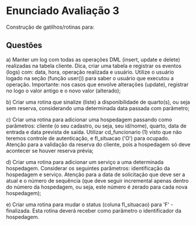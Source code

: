 # Enunciado Avaliação 3

Construção de gatilhos/rotinas para:

## Questões

a) Manter um log com todas as operações DML (insert, update e delete) realizadas na tabela cliente. Dica, criar uma tabela e registrar os eventos (logs) com: data, hora, operação realizada e usuário. Utilize o usuário logado na seção (função user()) para saber o usuário que executou a operação. Importante: nos casos que envolve alterações (update), registrar no logo o valor antigo e o novo valor (alterado);

b) Criar uma rotina que sinalize (liste) a disponibilidade de quarto(s), ou seja sem reserva, considerando uma determinada data passada com parâmetro;

c) Criar uma rotina para adicionar uma hospedagem passando como parâmetros: cliente (o seu cadastro, ou seja, seu id/nome), quarto, data de entrada e data prevista de saída. Utilizar cd_funcionario (1) visto que não teremos controle de autenticação, e fl_situacao ('O') para ocupado.  Atenção para a validação da reserva do cliente, pois a hospedagem só deve acontecer se houver reserva prévia;

d) Criar uma rotina para adicionar um serviço a uma determinada hospedagem. Considerar os seguintes parâmetros: identificação da hospedagem e serviço. Atenção para a data de solicitação que deve ser a atual e o número de sequência (que deve seguir incremental apenas dentro do número da hospedagem, ou seja, este número é zerado para cada nova hospedagem);

e) Criar uma rotina para mudar o status (coluna fl_situacao) para 'F' - finalizada. Esta rotina deverá receber como parâmetro o identificador da hospedagem.